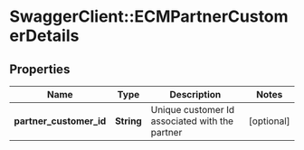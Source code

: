 # SwaggerClient::ECMPartnerCustomerDetails

## Properties
Name | Type | Description | Notes
------------ | ------------- | ------------- | -------------
**partner_customer_id** | **String** | Unique customer Id associated with the partner | [optional] 

